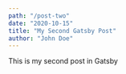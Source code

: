 ```yaml
---
path: "/post-two"
date: "2020-10-15"
title: "My Second Gatsby Post"
author: "John Doe"
---
```


This is my second post in Gatsby